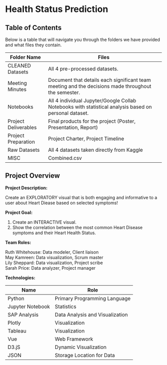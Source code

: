# Health Status Prediction

## Table of Contents

Below is a table that will navigate you through the folders we have provided and what files they contain. 

| Folder Name              | Files                                    |
| -----------              | ------------------------------           |
| CLEANED Datasets         | All 4 pre-processed datasets.            |
| Meeting Minutes          | Document that details each significant team meeting and the decisions made throughout the semester.                                              |
| Notebooks                | All 4 individual Jupyter/Google Collab Notebooks with statistical analysis based on personal dataset.                                                  |
| Project Deliverables     | Final products for the project (Poster, Presentation, Report)                                                                                           |
| Project Preparation      | Project Charter, Project Timeline        |
| Raw Datasets             | All 4 datasets taken directly from Kaggle|
| MISC                     | Combined.csv                             | 

## Project Overview
**Project Description:**<br/>

Create an EXPLORATORY visual that is both engaging and informative to a user about Heart Diease based on selected symptoms!

**Project Goal:**<br/>

1. Create an INTERACTIVE visual.
2. Show the correlation between the most common Heart Disease symptoms and their Heart Health Status. 
  
**Team Roles:**<br/>

Ruth Whitehouse: Data modeler, Client liaison<br/>
May Kamreen: Data visualization, Scrum master<br/>
Lily Sheppard: Data visualization, Project scribe<br/>
Sarah Price: Data analyzer, Project manager<br/>

**Technologies:**<br/>

| Name                     | Role                                     |
| -----------              | ------------------------------           |
| Python                   | Primary Programming Language             |
| Jupyter Notebook         | Statistics                               |
| SAP Analysis             | Data Analysis and Visualization          |
| Plotly                   | Visualization                            |
| Tableau                  | Visualization                            |
| Vue                      | Web Framework                            |
| D3.jS                    | Dynamic Visualization                    |
| JSON                     | Storage Location for Data                |
